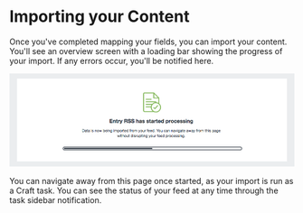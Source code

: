 # Importing your Content

Once you've completed mapping your fields, you can import your content. You'll see an overview screen with a loading bar showing the progress of your import. If any errors occur, you'll be notified here.

![Feedme Start](/docs/screenshots/feedme-start.png)

You can navigate away from this page once started, as your import is run as a Craft task. You can see the status of your feed at any time through the task sidebar notification.
